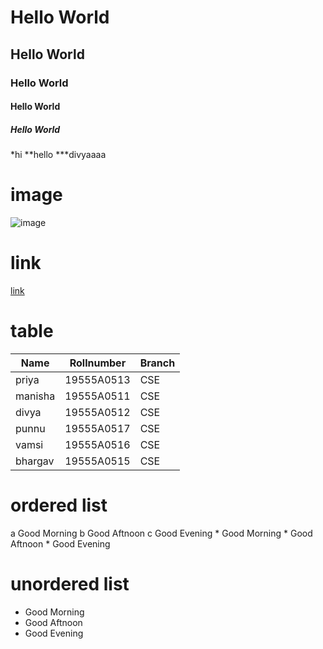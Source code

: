 # Hello World
## Hello World
### Hello World
#### Hello World
##### Hello World
 *hi
 **hello
 ***divyaaaa
# image
![image](https://i.pinimg.com/736x/ee/b3/71/eeb371478c75fd330a05313b95f2823c.jpg)

# link
[link](https://www.google.com/search?q=gu+wei+yi&sxsrf=ALeKk01pY4dcK-4mD0BOxLjpbrwmWOeZIA:1612247099337&source=lnms&tbm=isch&sa=X&ved=2ahUKEwjghpW9yMruAhUs4zgGHZVeCzIQ_AUoAXoECA8QAw&biw=633&bih=588#imgrc=arhtpO-xsldb-M)

# table 
| Name | Rollnumber | Branch |
| ---- | ---------- | ------ |
| priya | 19555A0513 | CSE |
| manisha | 19555A0511 | CSE |
| divya | 19555A0512 | CSE |
| punnu | 19555A0517 | CSE |
| vamsi | 19555A0516 | CSE |
| bhargav | 19555A0515 | CSE |

# ordered list 
  a Good Morning
  b Good Aftnoon
  c Good Evening
    * Good Morning
    * Good Aftnoon
    * Good Evening
  
# unordered list 
  - Good Morning
  - Good Aftnoon
  - Good Evening
  
